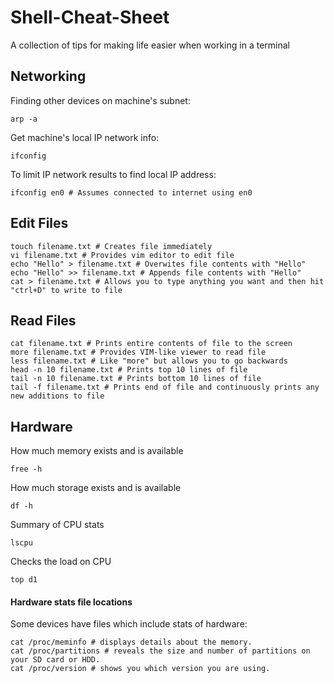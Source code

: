 # Shell-Cheat-Sheet
A collection of tips for making life easier when working in a terminal

## Networking

Finding other devices on machine's subnet:
```
arp -a
```

Get machine's local IP network info:
```
ifconfig
```

To limit IP network results to find local IP address:
```
ifconfig en0 # Assumes connected to internet using en0
```

## Edit Files
```
touch filename.txt # Creates file immediately
vi filename.txt # Provides vim editor to edit file
echo "Hello" > filename.txt # Overwites file contents with "Hello"
echo "Hello" >> filename.txt # Appends file contents with "Hello"
cat > filename.txt # Allows you to type anything you want and then hit "ctrl+D" to write to file
```

## Read Files
```
cat filename.txt # Prints entire contents of file to the screen
more filename.txt # Provides VIM-like viewer to read file
less filename.txt # Like "more" but allows you to go backwards
head -n 10 filename.txt # Prints top 10 lines of file
tail -n 10 filename.txt # Prints bottom 10 lines of file
tail -f filename.txt # Prints end of file and continuously prints any new additions to file
```

## Hardware
How much memory exists and is available
```
free -h
```

How much storage exists and is available
```
df -h
```

Summary of CPU stats
```
lscpu
```

Checks the load on CPU
```
top d1
```

#### Hardware stats file locations

Some devices have files which include stats of hardware:

```
cat /proc/meminfo # displays details about the memory.
cat /proc/partitions # reveals the size and number of partitions on your SD card or HDD.
cat /proc/version # shows you which version you are using.
```